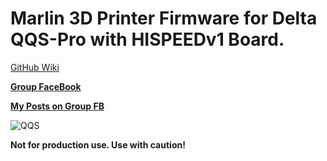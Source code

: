 # Marlin 3D Printer Firmware for Delta QQS-Pro with HISPEEDv1 Board.

[GitHub Wiki ](https://github.com/Foxies-CSTL/Marlin_2.0.x/wiki/5.Firmware-Wifi)

[**Group FaceBook**](https://www.facebook.com/groups/120961628750040)

[**My Posts on Group FB**](https://www.facebook.com/hashtag/deltafoxies/?__gid__=120961628750040)


![QQS](./images/FLSunMarlin.png)

__Not for production use. Use with caution!__
